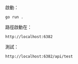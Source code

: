 啟動：
```
go run .
```

路徑啟動在：
```
http://localhost:6382
```

測試：
```
http://localhost:6382/api/test
```
